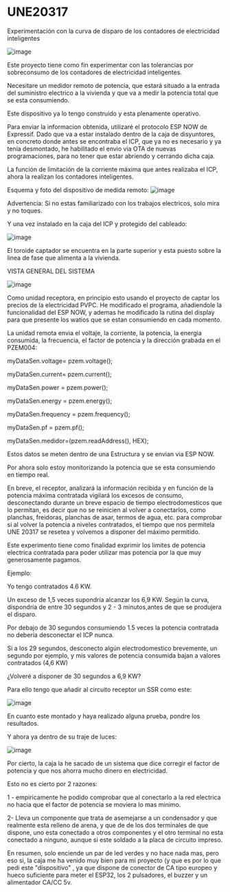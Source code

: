 # UNE20317
Experimentación con la curva de disparo de los contadores de electricidad inteligentes

![image](https://user-images.githubusercontent.com/48222471/219492947-e7747d4d-90d1-499b-b493-321c5ba3bfa8.png)

Este proyecto tiene como fin experimentar con las tolerancias por sobreconsumo de los contadores de electricidad inteligentes.

Necesitare un medidor remoto de potencia, que estará situado a la entrada del suministro electrico a la vivienda y que va a medir la 
potencia total que se esta consumiendo. 

Este dispositivo ya lo tengo construido y esta plenamente operativo. 

Para enviar la informacion obtenida, utilizaré el protocolo ESP NOW de Expressif. Dado que va a estar instalado dentro de la caja de disyuntores, en concreto donde
antes se encontraba el ICP, que ya no es necesario y ya tenía desmontado, he habilitado el envio via OTA de nuevas programaciones, para no tener que estar abriendo y cerrando dicha caja.

La función de limitación de la corriente máxima que antes realizaba el ICP, ahora la realizan los contadores inteligentes.

Esquema y foto del dispositivo de medida remoto:
![image](https://user-images.githubusercontent.com/48222471/219496738-8e9a7dd9-9772-4752-a8ce-3a03f290bc8c.png)

Advertencia: Si no estas familiarizado con los trabajos electricos, solo mira y no toques. 

Y una vez instalado en la caja del ICP y protegido del cableado:

![image](https://user-images.githubusercontent.com/48222471/219714987-1215b34d-6ef1-4d0c-9408-89d66fcf842e.png)

El toroide captador se encuentra en la parte superior y esta puesto sobre la linea de fase que alimenta a la vivienda.

VISTA GENERAL DEL SISTEMA

![image](https://user-images.githubusercontent.com/48222471/219717953-2f2091a9-315f-438e-8bae-c7326fb000a9.png)

Como unidad receptora, en principio esto usando el proyecto de captar los precios de la electricidad PVPC. He modificado el programa, añadiendole la funcionalidad del ESP NOW, y ademas he modificado la rutina del display para que presente los watios que se estan consumiendo en cada momento. 

La unidad remota envia el voltaje, la corriente, la potencia, la energia consumida, la frecuencia, el factor de potencia y la dirección grabada en el PZEM004:

  myDataSen.voltage= pzem.voltage();
  
  myDataSen.current= pzem.current();
  
  myDataSen.power = pzem.power();
  
  myDataSen.energy = pzem.energy();
  
  myDataSen.frequency = pzem.frequency();
  
  myDataSen.pf = pzem.pf();
  
  myDataSen.medidor=(pzem.readAddress(), HEX);
  
  Estos datos se meten dentro de una Estructura y se envian via ESP NOW.

  Por ahora solo estoy monitorizando la potencia que se esta consumiendo en tiempo real.
  
  En breve, el receptor, analizará la información recibida y en función de la potencia máxima contratada vigilará los excesos de consumo, desconectando durante
  un breve espacio de tiempo electrodomesticos que lo permitan, es decir que no se reinicien al volver a conectarlos, como planchas, freidoras, planchas de asar, 
  termos de agua, etc. para comprobar si al volver la potencia a niveles contratados, el tiempo que nos permitela UNE 20317 se resetea y volvemos a disponer 
  del máximo permitido.
  
  Este experimento tiene como finalidad exprimir los limites de potencia electrica contratada para poder utilizar mas potencia por la que muy generosamente pagamos.
  
  Ejemplo:

  Yo tengo contratados 4.6 KW. 
         
  Un exceso de 1,5 veces supondría alcanzar los 6,9 KW. Según la curva, dispondría de entre 30 segundos y 2 - 3 minutos,antes de que se produjera el disparo.
         
  Por debajo de 30 segundos consumiendo 1.5 veces la potencia contratada no debería desconectar el ICP nunca.
         
  Si a los 29 segundos, desconecto algún electrodomestico brevemente, un segundo por ejemplo, y mis valores de potencia consumida bajan a valores contratados (4,6 KW)
        
  ¿Volveré a disponer de 30 segundos a 6,9 KW?
  
  Para ello tengo que añadir al circuito receptor un SSR como este:
  
  ![image](https://user-images.githubusercontent.com/48222471/220998576-0d6f7752-51b5-4f61-851d-e7effba2a026.png)

  En cuanto este montado y haya realizado alguna prueba, pondre los resultados.
  
  Y ahora ya dentro de su traje de luces:
  
  ![image](https://user-images.githubusercontent.com/48222471/236435262-e4639030-45f1-465d-99fe-1066424c791f.png)

  Por cierto, la caja la he sacado de un sistema que dice corregir el factor de potencia y que nos ahorra mucho dinero en electricidad.
  
  Esto no es cierto por 2 razones: 
  
  1 - empiricamente he podido comprobar que al conectarlo a la red electrica no hacia que el factor de potencia se moviera lo mas minimo.
  
  2- Lleva un componente que trata de asemejarse a un condensador y que realmente esta relleno de arena, y que de de los dos terminales de que dispone, uno esta conectado a otros componentes y el otro terminal no esta conectado a ninguno, aunque si este soldado a la placa de circuito impreso.
  
  En resumen, solo enciende un par de led verdes y no hace nada mas, pero eso si, la caja me ha venido muy bien para mi proyecto (y que es por lo que pedi este "dispositivo" , ya que dispone de conector de CA tipo europeo y hueco suficiente para meter el ESP32, los 2 pulsadores, el buzzer y un alimentador CA/CC 5v.
  
  
  
  

  
  
         
         



